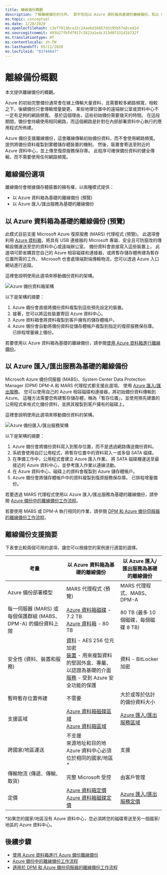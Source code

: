 ```yaml
---
title: 離線備份概觀
description: 了解離線備份的元件。 其中包括以 Azure 資料箱為基礎的離線備份，和以 Microsoft Azure 匯入/匯出服務為基礎的離線備份。
ms.topic: conceptual
ms.date: 1/28/2020
ms.openlocfilehash: c3ef79136ca32c24ae6d16057d3195b57e8ced2d
ms.sourcegitcommit: 493b27fbfd7917c3823a1e4c313d07331d1b732f
ms.translationtype: HT
ms.contentlocale: zh-TW
ms.lasthandoff: 05/21/2020
ms.locfileid: "83744647"
---
```

# <a name="overview-of-offline-backup"></a>離線備份概觀

本文提供離線備份的概觀。

Azure 的初始完整備份通常會在線上傳輸大量資料，且需要較多網路頻寬，相較之下，後續備份只會傳輸增量變更。 某些地理位置中的遠端辦公室或資料中心不一定有足夠的網路頻寬。 基於這個理由，這些初始備份需要幾天的時間。 在這段期間，備份會持續使用相同網路，而這個網路是針對在內部部署資料中心執行的應用程式所佈建。

Azure 備份支援離線備份，這會離線傳輸初始備份資料，而不會使用網路頻寬。 提供將備份資料複製到實體儲存體裝置的機制。 然後，裝置會寄送至附近的 Azure 資料中心，並上傳至復原服務保存庫。 此程序可確保備份資料的健全傳輸，而不需要使用任何網路頻寬。

## <a name="offline-backup-options"></a>離線備份選項

離線備份會根據儲存體裝置的擁有權，以兩種模式提供：

- 以 Azure 資料箱為基礎的離線備份 (預覽)
- 以 Azure 匯入/匯出服務為基礎的離線備份

## <a name="offline-backup-based-on-azure-data-box-preview"></a>以 Azure 資料箱為基礎的離線備份 (預覽)

此模式目前支援 Microsoft Azure 復原服務 (MARS) 代理程式 (預覽)。 此選項會利用 [Azure 資料箱](https://azure.microsoft.com/services/databox/)，將具有 USB 連接器的 Microsoft 專屬、安全且可防竄改的傳輸設備運送至您的資料中心或遠端辦公室。 備份資料會直接寫入這些裝置上。 此選項可節省購買您自己的 Azure 相容磁碟和連接器，或將暫存儲存體佈建為暫存位置所需的工作。 Microsoft 也會處理端對端傳輸物流，您可以透過 Azure 入口網站進行追蹤。

這裡會說明使用此選項來移動備份資料的架構。

![Azure 備份資料箱架構](./media/offline-backup-overview/azure-backup-databox-architecture.png)

以下是架構的摘要：

1. Azure 備份會直接將備份資料複製到這些預先設定的裝置。
2. 接著，您可以將這些裝置寄回 Azure 資料中心。
3. Azure 資料箱會將資料複製到客戶擁有的儲存體帳戶。
4. Azure 備份會自動將備份資料從儲存體帳戶複製到指定的復原服務保存庫。 已排程增量線上備份。

若要使用以 Azure 資料箱為基礎的離線備份，請參閱[使用 Azure 資料箱進行離線備份](offline-backup-azure-data-box.md)。

## <a name="offline-backup-based-on-the-azure-importexport-service"></a>以 Azure 匯入/匯出服務為基礎的離線備份

Microsoft Azure 備份伺服器 (MABS)、System Center Data Protection Manager (DPM) DPM-A 和 MARS 代理程式都支援此選項。 使用 [Azure 匯入/匯出服務](https://docs.microsoft.com/azure/storage/common/storage-import-export-service)。 您可以使用自己的 Azure 相容磁碟和連接器，將初始備份資料傳輸到 Azure。 這種方法需要您佈建暫存儲存體，稱為「暫存位置」，並使用預先建置的公用程式來格式化備份資料，並將其複製到客戶擁有的磁碟上。

這裡會說明使用此選項來移動備份資料的架構。

![Azure 備份匯入/匯出服務架構](./media/offline-backup-overview/azure-backup-import-export.png)

以下是架構的摘要：

1. Azure 備份會將備份資料寫入到暫存位置，而不是透過網路傳送備份資料。
2. 系統會使用自訂公用程式，將暫存位置中的資料寫入一或多個 SATA 磁碟。
3. 在準備工作中，公用程式會建立 Azure 匯入作業。 將 SATA 磁碟機運送至最接近的 Azure 資料中心，並參考匯入作業以連線活動。
4. 在 Azure 資料中心，磁碟上的資料會複製到 Azure 儲存體帳戶。
5. Azure 備份會將儲存體帳戶中的資料複製到復原服務保存庫。 已排程增量備份。

若要透過 MARS 代理程式使用以 Azure 匯入/匯出服務為基礎的離線備份，請參閱 [Azure 備份中的離線備份工作流程](https://docs.microsoft.com/azure/backup/backup-azure-backup-import-export)。

若要使用 MABS 或 DPM-A 執行相同的作業，請參閱 [DPM 和 Azure 備份伺服器的離線備份工作流程](https://docs.microsoft.com/azure/backup/backup-azure-backup-server-import-export-)。

## <a name="offline-backup-support-summary"></a>離線備份支援摘要

下表會比較兩個可用的選項，讓您可以根據您的案例進行適當的選擇。

| **考量**                                            | **以 Azure 資料箱為基礎的離線備份**                     | **以 Azure 匯入/匯出服務為基礎的離線備份**                |
| ------------------------------------------------------------ | ------------------------------------------------------------ | ------------------------------------------------------------ |
| Azure 備份部署模型                              | MARS 代理程式 (預覽)                                              | MARS 代理程式、MABS、DPM-A                                           |
| 每一伺服器 (MARS) 或每個保護群組 (MABS、DPM-A) 的備份資料上限 | [Azure 資料箱磁碟](https://docs.microsoft.com/azure/databox/data-box-disk-overview) - 7.2 TB <br> [Azure 資料箱](https://docs.microsoft.com/azure/databox/data-box-overview) - 80 TB       | 80 TB (最多 10 個磁碟，每個磁碟 8 TB)                          |
| 安全性 (資料、裝置和服務)                           | [資料](https://docs.microsoft.com/azure/databox/data-box-security#data-box-data-protection) - AES 256 位元加密 <br> [裝置](https://docs.microsoft.com/azure/databox/data-box-security#data-box-device-protection) - 用來複製資料的堅固外盒、專屬、以認證為基礎的介面 <br> [服務](https://docs.microsoft.com/azure/databox/data-box-security#data-box-service-protection) - 受到 Azure 安全功能的保護 | 資料 - BitLocker 加密                                 |
| 暫時暫存位置佈建                     | 不需要                                                | 大於或等於估計的備份資料大小        |
| 支援區域                                           | [Azure 資料箱磁碟區域](https://docs.microsoft.com/azure/databox/data-box-disk-overview#region-availability) <br> [Azure 資料箱區域](https://docs.microsoft.com/azure/databox/data-box-disk-overview#region-availability) | [Azure 匯入/匯出服務區域](https://docs.microsoft.com/azure/storage/common/storage-import-export-service#region-availability) |
| 跨國家/地區運送                                     | 不支援  <br>    來源地址和目的地 Azure 資料中心必須位於相同的國家/地區* | 支援                                                    |
| 傳輸物流 (傳遞、傳輸、取貨)           | 完整 Microsoft 受控                                     | 由客戶管理                                            |
| 定價                                                      | [Azure 資料箱定價](https://azure.microsoft.com/pricing/details/databox/) <br> [Azure 資料箱磁碟定價](https://azure.microsoft.com/pricing/details/databox/disk/) | [Azure 匯入/匯出服務定價](https://azure.microsoft.com/pricing/details/storage-import-export/) |

*如果您的國家/地區沒有 Azure 資料中心，您必須將您的磁碟寄送至另一個國家/地區的 Azure 資料中心。

## <a name="next-steps"></a>後續步驟

- [使用 Azure 資料箱進行 Azure 備份離線備份](offline-backup-azure-data-box.md#backup-data-size-and-supported-data-box-skus)
- [Azure 備份中的離線備份工作流程](backup-azure-backup-import-export.md)
- [適用於 DPM 和 Azure 備份伺服器的離線備份工作流程](backup-azure-backup-server-import-export-.md)
